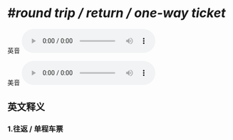 # ***\#round trip / return / one-way ticket*** 
英音
<audio src="./media/round trip  return  one-way ticket1_AAC.aac" controls="controls"></audio>

美音
<audio src="./media/round trip  return  one-way ticket2_AAC.aac" controls="controls"></audio>



  

英文释义
---
### 1.**往返 / 单程车票**  


